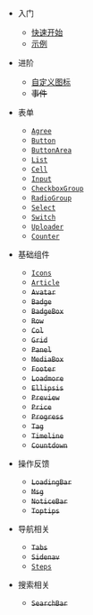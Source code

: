 
* 入门

  * [快速开始](quickstart.md)
  * [示例](https://github.com/kankungyip/weui-mpvue/tree/master/example ':target=_blank')

* 进阶

  * [自定义图标](iconfont.md)
  * <del>事件</del>

* 表单

  * [`Agree`](agree.md)
  * [`Button`](button.md)
  * [`ButtonArea`](buttonarea.md)
  * [`List`](list.md)
  * [`Cell`](cell.md)
  * [`Input`](input.md)
  * [`CheckboxGroup`](checkboxgroup.md)
  * [`RadioGroup`](radiogroup.md)
  * [`Select`](select.md)
  * [`Switch`](switch.md)
  * [`Uploader`](uploader.md)
  * [`Counter`](counter.md)

* 基础组件

  * [`Icons`](icons.md)
  * [`Article`](article.md)
  * <del>`Avatar`</del>
  * <del>`Badge`</del>
  * <del>`BadgeBox`</del>
  * <del>`Row`</del>
  * <del>`Col`</del>
  * <del>`Grid`</del>
  * <del>`Panel`</del>
  * <del>`MediaBox`</del>
  * <del>`Footer`</del>
  * <del>`Loadmore`</del>
  * <del>`Ellipsis`</del>
  * <del>`Preview`</del>
  * <del>`Price`</del>
  * <del>`Progress`</del>
  * <del>`Tag`</del>
  * <del>`Timeline`</del>
  * <del>`Countdown`</del>

* 操作反馈

  * <del>`LoadingBar`</del>
  * <del>`Msg`</del>
  * <del>`NoticeBar`</del>
  * <del>`Toptips`</del>

* 导航相关

  * <del>`Tabs`</del>
  * <del>`Sidenav`</del>
  * [`Steps`](steps.md)

* 搜索相关

  * <del>`SearchBar`</del>

